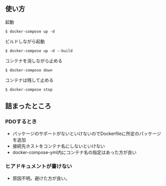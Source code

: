 ## 使い方


起動
```shell
$ docker-compose up -d 
```


ビルドしながら起動
```
$ docker-compose up -d --build
```

コンテナを消しながら止める
```shell
$ docker-compose down
```

コンテナは残して止める
```shell
$ docker-compose stop
```

## 詰まったところ

### PDOするとき

- パッケージのサポートがないといけないのでDockerfileに所定のパッケージを追加
- 接続先ホストをコンテナ名にしないといけない
- docker-compose-yml内にコンテナ名の指定はあった方が良い


### ヒアドキュメントが書けない

- 原因不明。避けた方が良い。

